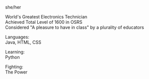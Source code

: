 she/her

World's Greatest Electronics Technician  
Achieved Total Level of 1600 in OSRS  
Considered "A pleasure to have in class" by a plurality of educators

Languages:  
Java, HTML, CSS

Learning:  
Python

Fighting:  
The Power


<!--
**stickyBasket/stickyBasket** is a ✨ _special_ ✨ repository because its `README.md` (this file) appears on your GitHub profile.

Here are some ideas to get you started:

- 🔭 I’m currently working on ...
- 🌱 I’m currently learning ...
- 👯 I’m looking to collaborate on ...
- 🤔 I’m looking for help with ...
- 💬 Ask me about ...
- 📫 How to reach me: ...
- 😄 Pronouns: ...
- ⚡ Fun fact: ...
-->
